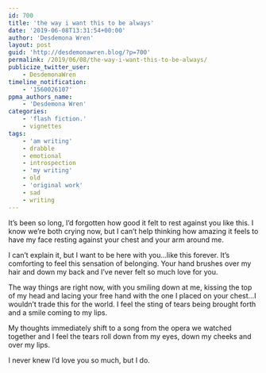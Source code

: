 ```yaml
---
id: 700
title: 'the way i want this to be always'
date: '2019-06-08T13:31:54+00:00'
author: 'Desdemona Wren'
layout: post
guid: 'http://desdemonawren.blog/?p=700'
permalink: /2019/06/08/the-way-i-want-this-to-be-always/
publicize_twitter_user:
    - DesdemonaWren
timeline_notification:
    - '1560026107'
ppma_authors_name:
    - 'Desdemona Wren'
categories:
    - 'flash fiction.'
    - vignettes
tags:
    - 'am writing'
    - drabble
    - emotional
    - introspection
    - 'my writing'
    - old
    - 'original work'
    - sad
    - writing
---
```


It’s been so long, I’d forgotten how good it felt to rest against you like this. I know we’re both crying now, but I can’t help thinking how amazing it feels to have my face resting against your chest and your arm around me.   
  
I can’t explain it, but I want to be here with you…like this forever. It’s comforting to feel this sensation of belonging. Your hand brushes over my hair and down my back and I’ve never felt so much love for you.  
  
The way things are right now, with you smiling down at me, kissing the top of my head and lacing your free hand with the one I placed on your chest…I wouldn’t trade this for the world. I feel the sting of tears being brought forth and a smile coming to my lips.   
  
My thoughts immediately shift to a song from the opera we watched together and I feel the tears roll down from my eyes, down my cheeks and over my lips.   
  
I never knew I’d love you so much, but I do.